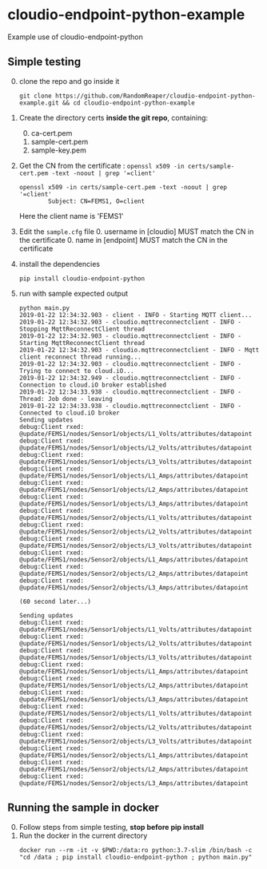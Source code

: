 # cloudio-endpoint-python-example
Example use of cloudio-endpoint-python

## Simple testing
0. clone the repo and go inside it
    ```
    git clone https://github.com/RandomReaper/cloudio-endpoint-python-example.git && cd cloudio-endpoint-python-example
    ```

0. Create the directory certs **inside the git repo**, containing:

    0. ca-cert.pem
    0. sample-cert.pem
    0. sample-key.pem

0. Get the CN from the certificate : `openssl x509 -in certs/sample-cert.pem -text -noout | grep '=client'`
    ```
    openssl x509 -in certs/sample-cert.pem -text -noout | grep '=client'
            Subject: CN=FEMS1, O=client
    ```

    Here the client name is 'FEMS1'

0. Edit the `sample.cfg` file
    0. username in [cloudio] MUST match the CN in the certificate
    0. name in [endpoint] MUST match the CN in the certificate

0. install the dependencies
    ```
    pip install cloudio-endpoint-python
    ```

0. run with sample expected output
    ```
    python main.py
    2019-01-22 12:34:32.903 - client - INFO - Starting MQTT client...
    2019-01-22 12:34:32.903 - cloudio.mqttreconnectclient - INFO - Stopping MqttReconnectClient thread
    2019-01-22 12:34:32.903 - cloudio.mqttreconnectclient - INFO - Starting MqttReconnectClient thread
    2019-01-22 12:34:32.903 - cloudio.mqttreconnectclient - INFO - Mqtt client reconnect thread running...
    2019-01-22 12:34:32.903 - cloudio.mqttreconnectclient - INFO - Trying to connect to cloud.iO...
    2019-01-22 12:34:32.949 - cloudio.mqttreconnectclient - INFO - Connection to cloud.iO broker established
    2019-01-22 12:34:33.938 - cloudio.mqttreconnectclient - INFO - Thread: Job done - leaving
    2019-01-22 12:34:33.938 - cloudio.mqttreconnectclient - INFO - Connected to cloud.iO broker
    Sending updates
    debug:Client rxed: @update/FEMS1/nodes/Sensor1/objects/L1_Volts/attributes/datapoint
    debug:Client rxed: @update/FEMS1/nodes/Sensor1/objects/L2_Volts/attributes/datapoint
    debug:Client rxed: @update/FEMS1/nodes/Sensor1/objects/L3_Volts/attributes/datapoint
    debug:Client rxed: @update/FEMS1/nodes/Sensor1/objects/L1_Amps/attributes/datapoint
    debug:Client rxed: @update/FEMS1/nodes/Sensor1/objects/L2_Amps/attributes/datapoint
    debug:Client rxed: @update/FEMS1/nodes/Sensor1/objects/L3_Amps/attributes/datapoint
    debug:Client rxed: @update/FEMS1/nodes/Sensor2/objects/L1_Volts/attributes/datapoint
    debug:Client rxed: @update/FEMS1/nodes/Sensor2/objects/L2_Volts/attributes/datapoint
    debug:Client rxed: @update/FEMS1/nodes/Sensor2/objects/L3_Volts/attributes/datapoint
    debug:Client rxed: @update/FEMS1/nodes/Sensor2/objects/L1_Amps/attributes/datapoint
    debug:Client rxed: @update/FEMS1/nodes/Sensor2/objects/L2_Amps/attributes/datapoint
    debug:Client rxed: @update/FEMS1/nodes/Sensor2/objects/L3_Amps/attributes/datapoint

    (60 second later...)

    Sending updates
    debug:Client rxed: @update/FEMS1/nodes/Sensor1/objects/L1_Volts/attributes/datapoint
    debug:Client rxed: @update/FEMS1/nodes/Sensor1/objects/L2_Volts/attributes/datapoint
    debug:Client rxed: @update/FEMS1/nodes/Sensor1/objects/L3_Volts/attributes/datapoint
    debug:Client rxed: @update/FEMS1/nodes/Sensor1/objects/L1_Amps/attributes/datapoint
    debug:Client rxed: @update/FEMS1/nodes/Sensor1/objects/L2_Amps/attributes/datapoint
    debug:Client rxed: @update/FEMS1/nodes/Sensor1/objects/L3_Amps/attributes/datapoint
    debug:Client rxed: @update/FEMS1/nodes/Sensor2/objects/L1_Volts/attributes/datapoint
    debug:Client rxed: @update/FEMS1/nodes/Sensor2/objects/L2_Volts/attributes/datapoint
    debug:Client rxed: @update/FEMS1/nodes/Sensor2/objects/L3_Volts/attributes/datapoint
    debug:Client rxed: @update/FEMS1/nodes/Sensor2/objects/L1_Amps/attributes/datapoint
    debug:Client rxed: @update/FEMS1/nodes/Sensor2/objects/L2_Amps/attributes/datapoint
    debug:Client rxed: @update/FEMS1/nodes/Sensor2/objects/L3_Amps/attributes/datapoint
    ```

## Running the sample in docker
0. Follow steps from simple testing, **stop before pip install**
0. Run the docker in the current directory
    ```
    docker run --rm -it -v $PWD:/data:ro python:3.7-slim /bin/bash -c "cd /data ; pip install cloudio-endpoint-python ; python main.py"
    ```


